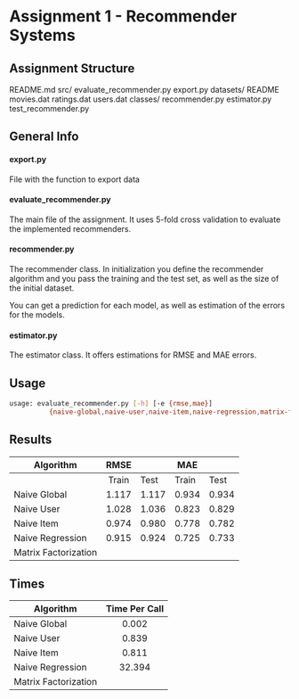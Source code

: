 # Assignment 1 - Recommender Systems #

## Assignment Structure ##

README.md
src/
	evaluate_recommender.py
	export.py
	datasets/
		README
		movies.dat
		ratings.dat
		users.dat
	classes/
		recommender.py
		estimator.py
		test_recommender.py

## General Info ##

#### export.py ####
File with the function to export data

#### evaluate_recommender.py ####
The main file of the assignment. It uses 5-fold cross validation to evaluate the implemented recommenders.

#### recommender.py ####
The recommender class. In initialization you define the recommender algorithm and you pass the training and the test set, as well as the size of the initial dataset. 

You can get a prediction for each model, as well as estimation of the errors for the models.

#### estimator.py ####
The estimator class. It offers estimations for RMSE and MAE errors.

## Usage ##
```sh
usage: evaluate_recommender.py [-h] [-e {rmse,mae}]
          {naive-global,naive-user,naive-item,naive-regression,matrix-factorization}
```

## Results ##
| Algorithm            	|  RMSE 	|       	| MAE   	|       	|
|----------------------	|:-----:	|-------	|-------	|-------	|
|                      	| Train 	|  Test 	| Train 	|  Test 	|
| Naive Global         	| 1.117 	| 1.117 	| 0.934 	| 0.934 	|
| Naive User           	| 1.028 	| 1.036 	| 0.823 	| 0.829 	|
| Naive Item           	| 0.974 	| 0.980 	| 0.778 	| 0.782 	|
| Naive Regression     	| 0.915 	| 0.924 	| 0.725 	| 0.733 	|
| Matrix Factorization 	|       	|       	|       	|       	|

## Times ##
| Algorithm            	| Time Per Call 	|
|----------------------	|:-------------:	|
| Naive Global         	|     0.002     	|
| Naive User           	|     0.839     	|
| Naive Item           	|     0.811     	|
| Naive Regression     	|     32.394    	|
| Matrix Factorization 	|               	|
